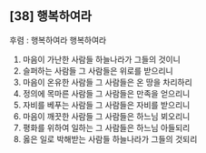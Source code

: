 ## [38] 행복하여라

후렴 : 행복하여라 행복하여라  
1) 마음이 가난한 사람들 하늘나라가 그들의 것이니  
2) 슬퍼하는 사람들 그 사람들은 위로를 받으리니  
3) 마음이 온유한 사람들 그 사람들은 온 땅을 차리하리  
4) 정의에 목마른 사람들 그 사람들은 만족을 얻으리니  
5) 자비를 베푸는 사람들 그 사람들은 자비를 받으리니  
6) 마음이 깨끗한 사람들 그 사람들은 하느님 뵈오리니  
7) 평화를 위하여 일하는 그 사람들은 하느님 아들되리  
8) 옳은 일로 박해받는 사람들 하늘나라가 그들의 것되리
